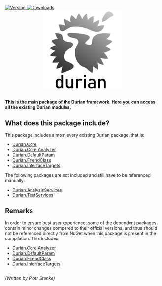 <div align="left">
    <a href="https://www.nuget.org/packages/Durian">
        <img src="https://img.shields.io/nuget/v/Durian.Core?color=seagreen&style=flat-square" alt="Version"/>
    </a>
    <a href="https://www.nuget.org/packages/Durian">
        <img src="https://img.shields.io/nuget/dt/Durian?color=blue&style=flat-square" alt="Downloads"/>
    </a> <br />
</div>

<div align="center">
        <img src="../../img/icons/Durian-256.png" alt="Durian logo"/>
</div>

##

**This is the main package of the Durian framework. Here you can access all the existing Durian modules.**

## What does this package include?

This package includes almost every existing Durian package, that is:
 - [Durian.Core](../Durian.Core/README.md)
 - [Durian.Core.Analyzer](../Durian.Core.Analyzer/README.md)
 - [Durian.DefaultParam](../Durian.DefaultParam/README.md)
 - [Durian.FriendClass](../Durian.FriendClass/README.md)
 - [Durian.InterfaceTargets](../Durian.InterfaceTargets/README.md)

The following packages are not included and still have to be referenced manually:
 - [Durian.AnalysisServices](../Durian.AnalysisServices/README.md)
 - [Durian.TestServices](../Durian.TestServices/README.md)

## Remarks

In order to ensure best user experience, some of the dependent packages contain minor changes compared to their official versions, and thus should not be referenced directly from NuGet when this package is present in the compilation. This includes: 

 - [Durian.Core.Analyzer](../Durian.Core.Analyzer/README.md)
 - [Durian.DefaultParam](../Durian.DefaultParam/README.md)
 - [Durian.FriendClass](../Durian.FriendClass/README.md)
 - [Durian.InterfaceTargets](../Durian.InterfaceTargets/README.md)

##

*\(Written by Piotr Stenke\)*